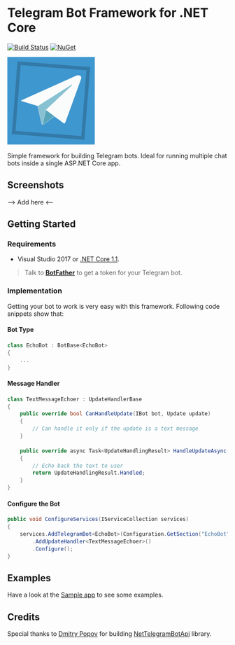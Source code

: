 ﻿# Telegram Bot Framework for .NET Core

[![Build Status](https://travis-ci.org/pouladpld/NetTelegram.Bot.Framework.svg?branch=master)](https://travis-ci.org/pouladpld/NetTelegram.Bot.Framework)
[![NuGet](https://img.shields.io/nuget/v/NetTelegram.Bot.Framework.svg)](https://www.nuget.org/packages/NetTelegram.Bot.Framework)

<img src="./docs/icon.png" alt="Telegram Bot Framework Logo" width=200 height=200 />

Simple framework for building Telegram bots. Ideal for running multiple chat bots inside a single ASP.NET Core app.

## Screenshots

--> Add here <--

## Getting Started

### Requirements

- Visual Studio 2017 or [.NET Core 1.1](https://www.microsoft.com/net/download/core#/current).

> Talk to **[BotFather](http://t.me/botfather)** to get a token for your Telegram bot.

### Implementation

Getting your bot to work is very easy with this framework. Following code snippets show that:

#### Bot Type

```c#
class EchoBot : BotBase<EchoBot>
{
    ...
}
```

#### Message Handler

```c#
class TextMessageEchoer : UpdateHandlerBase
{
    public override bool CanHandleUpdate(IBot bot, Update update)
    {
        // Can handle it only if the update is a text message
    }

    public override async Task<UpdateHandlingResult> HandleUpdateAsync(IBot bot, Update update)
    {
        // Echo back the text to user
        return UpdateHandlingResult.Handled;
    }
}
```

#### Configure the Bot

```c#
public void ConfigureServices(IServiceCollection services)
{
    services.AddTelegramBot<EchoBot>(Configuration.GetSection("EchoBot"))
        .AddUpdateHandler<TextMessageEchoer>()
        .Configure();
}
```

## Examples

Have a look at the [Sample app](./src/NetTelegramBot.Sample/) to see some examples.

## Credits

Special thanks to [Dmitry Popov](https://github.com/justdmitry) for building [NetTelegramBotApi](https://github.com/justdmitry/NetTelegramBotApi) library.
